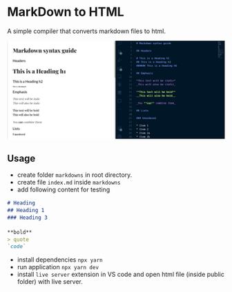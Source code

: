 # MarkDown to HTML

A simple compiler that converts markdown files to html.

<img
    src="./static/markdown-to-html-demo.jpg"
    alt="demo img"
/>

## Usage

- create folder `markdowns` in root directory.
- create file `index.md` inside `markdowns`
- add following content for testing

```md
# Heading
## Heading 1
### Heading 3

**bold**
> quote
`code`
```

- install dependencies `npx yarn`
- run application `npx yarn dev`
- install `live server` extension in VS code and open html file (inside public folder) with live server.

